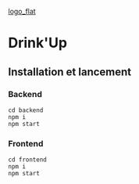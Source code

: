 [logo_flat](https://user-images.githubusercontent.com/60743111/230406148-70a136fe-4149-45db-9c33-cb81aa96e1be.png)

# Drink'Up

## Installation et lancement

### Backend

```
cd backend
npm i
npm start
```

### Frontend

```
cd frontend
npm i
npm start
```
